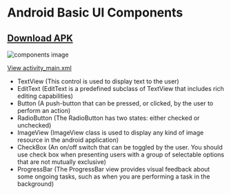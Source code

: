 # Android Basic UI Components

## [Download APK](https://github.com/rizwansoaib/Android_basic_ui_components/releases/download/v1/basic_ui_comp.apk)

![components image](https://user-images.githubusercontent.com/29729380/234521768-32876bcb-ebd7-4633-8c96-0411d2be6d88.png)


[View activity_main.xml](https://github.com/rizwansoaib/Android_basic_ui_components/blob/master/app/src/main/res/layout/activity_main.xml)

- TextView    (This control is used to display text to the user)
- EditText    (EditText is a predefined subclass of TextView that includes rich editing capabilities)
- Button      (A push-button that can be pressed, or clicked, by the user to perform an action)
- RadioButton (The RadioButton has two states: either checked or unchecked)
- ImageView   (ImageView class is used to display any kind of image resource in the android application)
- CheckBox    (An on/off switch that can be toggled by the user. You should use check box when presenting users with a group of selectable options that are not mutually exclusive)
- ProgressBar (The ProgressBar view provides visual feedback about some ongoing tasks, such as when you are performing a task in the background)
